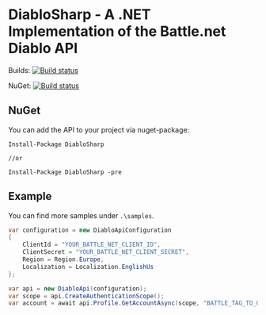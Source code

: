 # DiabloSharp - A .NET Implementation of the Battle.net Diablo API

Builds: [![Build status](https://ci.appveyor.com/api/projects/status/0m4s09bni1u30vt3/branch/master?svg=true)](https://ci.appveyor.com/project/leehmanQQ/diablosharp/branch/master)

NuGet: [![Build status](https://img.shields.io/nuget/v/DiabloSharp.svg)](https://www.nuget.org/packages/DiabloSharp/)

## NuGet

You can add the API to your project via nuget-package:

```Shell
Install-Package DiabloSharp

//or

Install-Package DiabloSharp -pre
```

## Example

You can find more samples under `.\samples`.

```c#
var configuration = new DiabloApiConfiguration
{
    ClientId = "YOUR_BATTLE_NET_CLIENT_ID",
    ClientSecret = "YOUR_BATTLE_NET_CLIENT_SECRET",
    Region = Region.Europe,
    Localization = Localization.EnglishUs
};

var api = new DiabloApi(configuration);
var scope = api.CreateAuthenticationScope();
var account = await api.Profile.GetAccountAsync(scope, "BATTLE_TAG_TO_QUERY");
```
